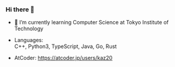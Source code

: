 ### Hi there 👋

<!--
**okoge-kaz/okoge-kaz** is a ✨ _special_ ✨ repository because its `README.md` (this file) appears on your GitHub profile.

Here are some ideas to get you started:
-->

- 🌱 I’m currently learning Computer Science at Tokyo Institute of Technology

- Languages:   
  C++, Python3, TypeScript, Java, Go, Rust

- AtCoder: https://atcoder.jp/users/kaz20

<!-- [![GitHub stats](https://github-readme-stats.vercel.app/api?username=okoge-kaz&theme=vue-dark&show_icons=true)](https://github.com/okoge-kaz/github-readme-stats)

[![Top Langs](https://github-readme-stats.vercel.app/api/top-langs/?username=okoge-kaz&langs_count=10&hide=html,css)](https://github.com/anuraghazra/github-readme-stats) -->

<!-- ![Anurag's GitHub stats](https://github-readme-stats.vercel.app/api?username=okoge-kaz&show_icons=true) -->
